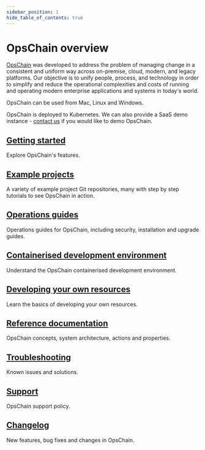 ```yaml
---
sidebar_position: 1
hide_table_of_contents: true
---
```


# OpsChain overview

[OpsChain](https://opschain.io) was developed to address the problem of managing change in a consistent and uniform way across on-premise, cloud, modern, and legacy platforms. Our objective is to unify people, process, and technology in order to simplify and reduce the operational complexities and costs of running and operating modern enterprise applications and systems in today's world.

OpsChain can be used from Mac, Linux and Windows.

OpsChain is deployed to Kubernetes. We can also provide a SaaS demo instance - [contact us](https://opschain.io/contact-us) if you would like to demo OpsChain.

## [Getting started](getting-started/README.md)

Explore OpsChain's features.

## [Example projects](category/examples)

A variety of example project Git repositories, many with step by step tutorials to see OpsChain in action.

## [Operations guides](category/operations)

Operations guides for OpsChain, including security, installation and upgrade guides.

## [Containerised development environment](development-environment.md)

Understand the OpsChain containerised development environment.

## [Developing your own resources](getting-started/developer.md#developing-resources)

Learn the basics of developing your own resources.

## [Reference documentation](category/reference)

OpsChain concepts, system architecture, actions and properties.

## [Troubleshooting](troubleshooting.md)

Known issues and solutions.

## [Support](support.md)

OpsChain support policy.

## [Changelog](changelog.md)

New features, bug fixes and changes in OpsChain.

